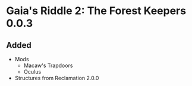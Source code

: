 # Gaia's Riddle 2: The Forest Keepers 0.0.3

## Added
* Mods
  * Macaw's Trapdoors
  * Oculus
* Structures from Reclamation 2.0.0
